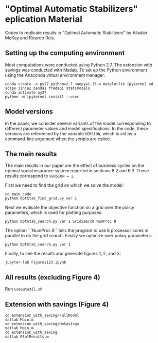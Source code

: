 # "Optimal Automatic Stabilizers" eplication Material

Codes to replicate results in "Optimal Automatic Stabilizers" by Alisdair McKay and Ricardo Reis.

## Setting up the computing environment

Most computations were conducted using Python 2.7.  The extension with savings was conducted with Matlab.  To set up the Python environment using the Anaconda virtual environment manager:
```
conda create -n py27 python=2.7 numpy=1.15.4 matplotlib ipykernel ad scipy jinja2 pandas fredapi statsmodels
conda activate py27 
python -m ipykernel install --user
```

## Model versions

In the paper, we consider several variants of the model corresponding to different parameter values and model specifications.  In the code, these versions are referenced by the variable `VERSION`, which is set by a command-line argument when the scripts are called.


## The main results

The main results in our paper are the effect of business cycles on the optimal social insurance system reported in sections 6.2 and 6.3.  These results correspond to `VERSION = 1`.

First we need to find the grid on which we solve the model:
```
cd main_code
python OptStab_find_grid.py ver 1
```
Next we evaluate the objective function on a grid over the policy parameters, which is used for plotting purposes:
```
python OptStab_search.py ver 1 GridSearch NumProc 8
```
The option ```NumProc 8`` tells the program to use 8 processor cores in parallel to do the grid search. Finally we optimize over policy parameters:
```
python OptStab_search.py ver 1
```
Finally, to see the results and generate figures 1, 2, and 3:
```
jupyter-lab Figures123.ipynb
```

## All results (excluding Figure 4)

Run `ComputeAll.sh`

## Extension with savings (Figure 4)

```
cd extension_with_saving/FullModel
matlab Main.m
cd extension_with_saving/NoSavings
matlab Main.m
cd extension_with_saving
matlab PlotResults.m
```
